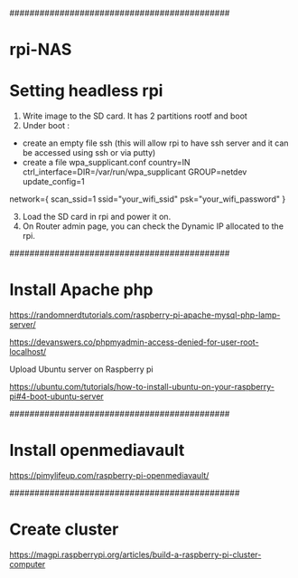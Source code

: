 ############################################
# rpi-NAS

# Setting headless rpi
1) Write image to the SD card. It has 2 partitions rootf and boot
2) Under boot :
- create an empty file ssh (this will allow rpi to have ssh server and it can be accessed using ssh or via putty)
- create a file wpa_supplicant.conf 
country=IN
ctrl_interface=DIR=/var/run/wpa_supplicant GROUP=netdev
update_config=1

network={
scan_ssid=1
ssid="your_wifi_ssid"
psk="your_wifi_password"
}

3) Load the SD card in rpi and power it on.
4) On Router admin page, you can check the Dynamic IP allocated to the rpi.

############################################
# Install Apache php
https://randomnerdtutorials.com/raspberry-pi-apache-mysql-php-lamp-server/

https://devanswers.co/phpmyadmin-access-denied-for-user-root-localhost/

Upload Ubuntu server on Raspberry pi

https://ubuntu.com/tutorials/how-to-install-ubuntu-on-your-raspberry-pi#4-boot-ubuntu-server

############################################
# Install openmediavault

https://pimylifeup.com/raspberry-pi-openmediavault/

##############################################
# Create cluster
https://magpi.raspberrypi.org/articles/build-a-raspberry-pi-cluster-computer
